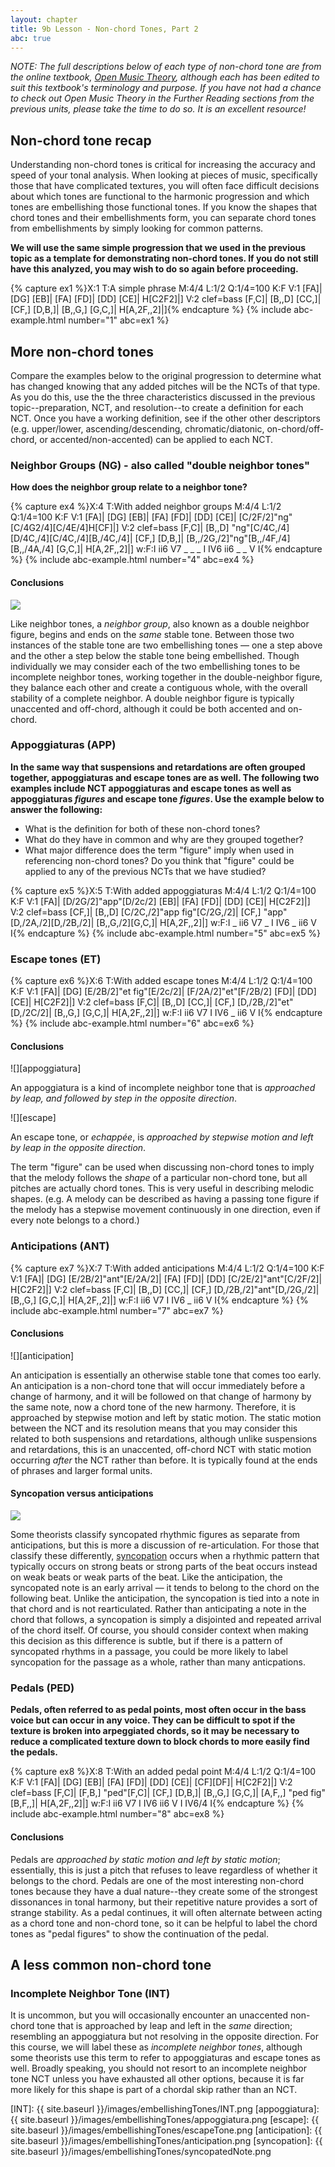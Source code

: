 ```yaml
---
layout: chapter
title: 9b Lesson - Non-chord Tones, Part 2
abc: true
---
```


*NOTE: The full descriptions below of each type of non-chord tone are from the online textbook, [Open Music Theory](http://www.openmusictheory.com), although each has been edited to suit this textbook's terminology and purpose. If you have not had a chance to check out Open Music Theory in the Further Reading sections from the previous units, please take the time to do so. It is an excellent resource!*

## Non-chord tone recap

Understanding non-chord tones is critical for increasing the accuracy and speed of your tonal analysis. When looking at pieces of music, specifically those that have complicated textures, you will often face difficult decisions about which tones are functional to the harmonic progression and which tones are embellishing those functional tones. If you know the shapes that chord tones and their embellishments form, you can separate chord tones from embellishments by simply looking for common patterns.

**We will use the same simple progression that we used in the previous topic as a template for demonstrating non-chord tones. If you do not still have this analyzed, you may wish to do so again before proceeding.**

{% capture ex1 %}X:1
T:A simple phrase
M:4/4
L:1/2
Q:1/4=100
K:F
V:1
[FA]| [DG] [EB]| [FA] [FD]| [DD] [CE]| H[C2F2]|]
V:2 clef=bass
[F,C]| [B,,D] [CC,]| [CF,] [D,B,]| [B,,G,] [G,C,]| H[A,2F,,2]|]{% endcapture %}
{% include abc-example.html number="1" abc=ex1 %}

## More non-chord tones

Compare the examples below to the original progression to determine what has changed knowing that any added pitches will be the NCTs of that type. As you do this, use the the three characteristics discussed in the previous topic--preparation, NCT, and resolution--to create a definition for each NCT. Once you have a working definition, see if the other other descriptors (e.g. upper/lower, ascending/descending, chromatic/diatonic, on-chord/off-chord, or accented/non-accented) can be applied to each NCT.

### Neighbor Groups (NG) - also called "double neighbor tones"

**How does the neighbor group relate to a neighbor tone?**

{% capture ex4 %}X:4
T:With added neighbor groups
M:4/4
L:1/2
Q:1/4=100
K:F
V:1
[FA]| [DG] [EB]| [FA] [FD]| [DD] [CE]| [C/2F/2]"ng"[C/4G2/4][C/4E/4]H[CF]|]
V:2 clef=bass
[F,C]| [B,,D] "ng"[C/4C,/4][D/4C,/4][C/4C,/4][B,/4C,/4]| [CF,] [D,B,]| [B,,/2G,/2]"ng"[B,,/4F,/4][B,,/4A,/4] [G,C,]| H[A,2F,,2]|]
w:F:I ii6 V7 _ _ _ I IV6 ii6 _ _ V I{% endcapture %}
{% include abc-example.html number="4" abc=ex4 %}

#### Conclusions

![](/images/embellishingTones/doubleNeighbor.png)

Like neighbor tones, a *neighbor group*, also known as a double neighbor figure, begins and ends on the *same* stable tone. Between those two instances of the stable tone are two embellishing tones — one a step above and the other a step below the stable tone being embellished. Though individually we may consider each of the two embellishing tones to be incomplete neighbor tones, working together in the double-neighbor figure, they balance each other and create a contiguous whole, with the overall stability of a complete neighbor. A double neighbor figure is typically unaccented and off-chord, although it could be both accented and on-chord.

### Appoggiaturas (APP)

**In the same way that suspensions and retardations are often grouped together, appoggiaturas and escape tones are as well. The following two examples include NCT appoggiaturas and escape tones as well as appoggiaturas *figures* and escape tone *figures*. Use the example below to answer the following:**
- What is the definition for both of these non-chord tones?
- What do they have in common and why are they grouped together?
- What major difference does the term "figure" imply when used in referencing non-chord tones? Do you think that "figure" could be applied to any of the previous NCTs that we have studied?

{% capture ex5 %}X:5
T:With added appoggiaturas
M:4/4
L:1/2
Q:1/4=100
K:F
V:1
[FA]| [D/2G/2]"app"[D/2c/2] [EB]| [FA] [FD]| [DD] [CE]| H[C2F2]|]
V:2 clef=bass
[CF,]| [B,,D] [C/2C,/2]"app fig"[C/2G,/2]| [CF,] "app"[D,/2A,/2][D,/2B,/2]| [B,,G,/2][G,C,]| H[A,2F,,2]|]
w:F:I _ ii6 V7 _ I IV6 _ ii6 V I{% endcapture %}
{% include abc-example.html number="5" abc=ex5 %}

### Escape tones (ET)

{% capture ex6 %}X:6
T:With added escape tones
M:4/4
L:1/2
Q:1/4=100
K:F
V:1
[FA]| [DG] [E/2B/2]"et fig"[E/2c/2]| [F/2A/2]"et"[F/2B/2] [FD]| [DD] [CE]| H[C2F2]|]
V:2 clef=bass
[F,C]| [B,,D] [CC,]| [CF,] [D,/2B,/2]"et"[D,/2C/2]| [B,,G,] [G,C,]| H[A,2F,,2]|]
w:F:I ii6 V7 I IV6 _ ii6 V I{% endcapture %}
{% include abc-example.html number="6" abc=ex6 %}

#### Conclusions

![][appoggiatura]

An appoggiatura is a kind of incomplete neighbor tone that is *approached by leap, and followed by step in the opposite direction*.

![][escape]

An escape tone, or *echappée*, is *approached by stepwise motion and left by leap in the opposite direction*.

The term "figure" can be used when discussing non-chord tones to imply that the melody follows the *shape* of a particular non-chord tone, but all pitches are actually chord tones. This is very useful in describing melodic shapes. (e.g. A melody can be described as having a passing tone figure if the melody has a stepwise movement continuously in one direction, even if every note belongs to a chord.)

### Anticipations (ANT)

{% capture ex7 %}X:7
T:With added anticipations
M:4/4
L:1/2
Q:1/4=100
K:F
V:1
[FA]| [DG] [E/2B/2]"ant"[E/2A/2]| [FA] [FD]| [DD] [C/2E/2]"ant"[C/2F/2]| H[C2F2]|]
V:2 clef=bass
[F,C]| [B,,D] [CC,]| [CF,] [D,/2B,/2]"ant"[D,/2G,/2]| [B,,G,] [G,C,]| H[A,2F,,2]|]
w:F:I ii6 V7 I IV6 _ ii6 V I{% endcapture %}
{% include abc-example.html number="7" abc=ex7 %}

#### Conclusions

![][anticipation]

An anticipation is essentially an otherwise stable tone that comes too early. An anticipation is a non-chord tone that will occur immediately before a change of harmony, and it will be followed on that change of harmony by the same note, now a chord tone of the new harmony. Therefore, it is approached by stepwise motion and left by static motion. The static motion between the NCT and its resolution means that you may consider this related to both suspensions and retardations, although unlike suspensions and retardations, this is an unaccented, off-chord NCT with static motion occurring *after* the NCT rather than before. It is typically found at the ends of phrases and larger formal units.

#### Syncopation versus anticipations

![](/images/embellishingTones/syncopatedNote.png)

Some theorists classify syncopated rhythmic figures as separate from anticipations, but this is more a discussion of re-articulation. For those that classify these differently, [syncopation](http://openmusictheory.com/syncopation.html) occurs when a rhythmic pattern that typically occurs on strong beats or strong parts of the beat occurs instead on weak beats or weak parts of the beat. Like the anticipation, the syncopated note is an early arrival — it tends to belong to the chord on the following beat. Unlike the anticipation, the syncopation is tied into a note in that chord and is not rearticulated. Rather than anticipating a note in the chord that follows, a syncopation is simply a disjointed and repeated arrival of the chord itself. Of course, you should consider context when making this decision as this difference is subtle, but if there is a pattern of syncopated rhythms in a passage, you could be more likely to label syncopation for the passage as a whole, rather than many anticpations.

### Pedals (PED)

**Pedals, often referred to as pedal points, most often occur in the bass voice but can occur in any voice. They can be difficult to spot if the texture is broken into arpeggiated chords, so it may be necessary to reduce a complicated texture down to block chords to more easily find the pedals.**

{% capture ex8 %}X:8
T:With an added pedal point
M:4/4
L:1/2
Q:1/4=100
K:F
V:1
[FA]| [DG] [EB]| [FA] [FD]| [DD] [CE]| [CF][DF]| H[C2F2]|]
V:2 clef=bass
[F,C]| [F,B,] "ped"[F,C]| [CF,] [D,B,]| [B,,G,] [G,C,]| [A,F,,] "ped fig"[B,F,,]| H[A,2F,,2]|]
w:F:I ii6 V7 I IV6 ii6 V I IV6/4 I{% endcapture %}
{% include abc-example.html number="8" abc=ex8 %}

#### Conclusions

Pedals are *approached by static motion and left by static motion*; essentially, this is just a pitch that refuses to leave regardless of whether it belongs to the chord. Pedals are one of the most interesting non-chord tones because they have a dual nature--they create some of the strongest dissonances in tonal harmony, but their repetitive nature provides a sort of strange stability. As a pedal continues, it will often alternate between acting as a chord tone and non-chord tone, so it can be helpful to label the chord tones as "pedal figures" to show the continuation of the pedal.

## A less common non-chord tone

### Incomplete Neighbor Tone (INT)

It is uncommon, but you will occasionally encounter an unaccented non-chord tone that is approached by leap and left in the *same* direction; resembling an appoggiatura but not resolving in the opposite direction. For this course, we will label these as *incomplete neighbor tones*, although some theorists use this term to refer to appoggiaturas and escape tones as well. Broadly speaking, you should not resort to an incomplete neighbor tone NCT unless you have exhausted all other options, because it is far more likely for this shape is part of a chordal skip rather than an NCT.


[INT]: {{ site.baseurl }}/images/embellishingTones/INT.png
[appoggiatura]: {{ site.baseurl }}/images/embellishingTones/appoggiatura.png
[escape]: {{ site.baseurl }}/images/embellishingTones/escapeTone.png
[anticipation]: {{ site.baseurl }}/images/embellishingTones/anticipation.png
[syncopation]: {{ site.baseurl }}/images/embellishingTones/syncopatedNote.png